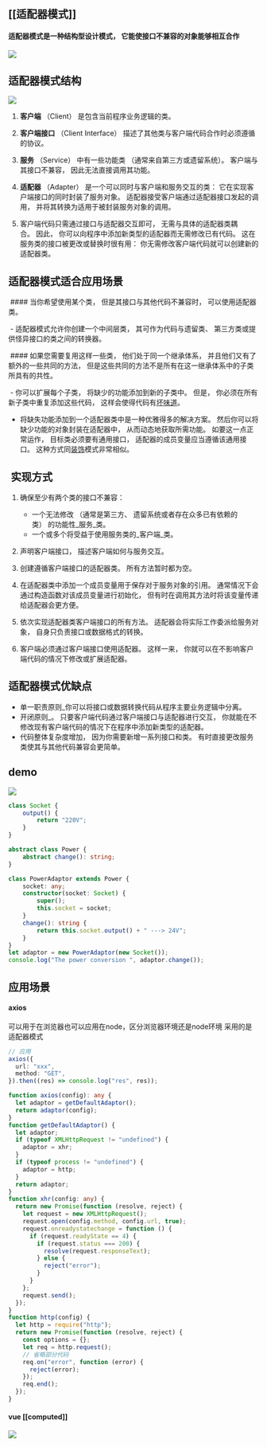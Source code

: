 ## [[适配器模式]] 
#### **适配器模式**是一种结构型设计模式， 它能使接口不兼容的对象能够相互合作
![](Pasted%20image%2020220809100543.png)

## 适配器模式结构
![](Pasted%20image%2020220809100825.png)

1.  **客户端** （Client） 是包含当前程序业务逻辑的类。
    
2.  **客户端接口** （Client Inter­face） 描述了其他类与客户端代码合作时必须遵循的协议。
    
3.  **服务** （Ser­vice） 中有一些功能类 （通常来自第三方或遗留系统）。 客户端与其接口不兼容， 因此无法直接调用其功能。
    
4.  **适配器** （Adapter） 是一个可以同时与客户端和服务交互的类： 它在实现客户端接口的同时封装了服务对象。 适配器接受客户端通过适配器接口发起的调用， 并将其转换为适用于被封装服务对象的调用。
    
5.  客户端代码只需通过接口与适配器交互即可， 无需与具体的适配器类耦合。 因此， 你可以向程序中添加新类型的适配器而无需修改已有代码。 这在服务类的接口被更改或替换时很有用： 你无需修改客户端代码就可以创建新的适配器类。

## 适配器模式适合应用场景
 #### 当你希望使用某个类， 但是其接口与其他代码不兼容时， 可以使用适配器类。

 - 适配器模式允许你创建一个中间层类， 其可作为代码与遗留类、 第三方类或提供怪异接口的类之间的转换器。

 #### 如果您需要复用这样一些类， 他们处于同一个继承体系， 并且他们又有了额外的一些共同的方法， 但是这些共同的方法不是所有在这一继承体系中的子类所具有的共性。

 - 你可以扩展每个子类， 将缺少的功能添加到新的子类中。 但是， 你必须在所有新子类中重复添加这些代码， 这样会使得代码有[坏味道](https://refactoringguru.cn/smells/duplicate-code)。

- 将缺失功能添加到一个适配器类中是一种优雅得多的解决方案。 然后你可以将缺少功能的对象封装在适配器中， 从而动态地获取所需功能。 如要这一点正常运作， 目标类必须要有通用接口， 适配器的成员变量应当遵循该通用接口。 这种方式同[装饰](https://refactoringguru.cn/design-patterns/decorator)模式非常相似。

##  实现方式

1.  确保至少有两个类的接口不兼容：
    
    -   一个无法修改 （通常是第三方、 遗留系统或者存在众多已有依赖的类） 的功能性_服务_类。
    -   一个或多个将受益于使用服务类的_客户端_类。
2.  声明客户端接口， 描述客户端如何与服务交互。
    
3.  创建遵循客户端接口的适配器类。 所有方法暂时都为空。
    
4.  在适配器类中添加一个成员变量用于保存对于服务对象的引用。 通常情况下会通过构造函数对该成员变量进行初始化， 但有时在调用其方法时将该变量传递给适配器会更方便。
    
5.  依次实现适配器类客户端接口的所有方法。 适配器会将实际工作委派给服务对象， 自身只负责接口或数据格式的转换。
    
6.  客户端必须通过客户端接口使用适配器。 这样一来， 你就可以在不影响客户端代码的情况下修改或扩展适配器。
## 适配器模式优缺点

- 单一职责原则_你可以将接口或数据转换代码从程序主要业务逻辑中分离。
- 开闭原则_。 只要客户端代码通过客户端接口与适配器进行交互， 你就能在不修改现有客户端代码的情况下在程序中添加新类型的适配器。
- 代码整体复杂度增加， 因为你需要新增一系列接口和类。 有时直接更改服务类使其与其他代码兼容会更简单。


## demo
![](Pasted%20image%2020220805230627.png)
```ts
class Socket {
	output() {
		return "220V";
	}
}

abstract class Power {
	abstract change(): string;
}

class PowerAdaptor extends Power {
	socket: any;
	constructor(socket: Socket) {
		super();
		this.socket = socket;
	}
	change(): string {
		return this.socket.output() + " ---> 24V";
	}
}
let adaptor = new PowerAdaptor(new Socket());
console.log("The power conversion ", adaptor.change());
```

## 应用场景
#### axios 
可以用于在浏览器也可以应用在node，区分浏览器环境还是node环境 采用的是适配器模式

```ts
// 应用
axios({
  url: "xxx",
  method: "GET",
}).then((res) => console.log("res", res));

function axios(config): any {
  let adaptor = getDefaultAdaptor();
  return adaptor(config);
}
function getDefaultAdaptor() {
  let adaptor;
  if (typeof XMLHttpRequest != "undefined") {
    adaptor = xhr;
  }
  if (typeof process != "undefined") {
    adaptor = http;
  }
  return adaptor;
}
function xhr(config: any) {
  return new Promise(function (resolve, reject) {
    let request = new XMLHttpRequest();
    request.open(config.method, config.url, true);
    request.onreadystatechange = function () {
      if (request.readyState == 4) {
        if (request.status === 200) {
          resolve(request.responseText);
        } else {
          reject("error");
        }
      }
    };
    request.send();
  });
}
function http(config) {
  let http = require("http");
  return new Promise(function (resolve, reject) {
    const options = {};
    let req = http.request();
    // 省略部分代码
    req.on("error", function (error) {
      reject(error);
    });
    req.end();
  });
}


```

#### vue [[computed]] 
![](Pasted%20image%2020220809114852.png)